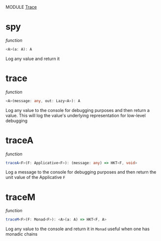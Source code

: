 MODULE [Trace](https://github.com/gcanti/fp-ts/blob/master/src/Trace.ts)

# spy

_function_

```ts
<A>(a: A): A
```

Log any value and return it

# trace

_function_

```ts
<A>(message: any, out: Lazy<A>): A
```

Log any value to the console for debugging purposes and then
return a value. This will log the value's underlying representation for
low-level debugging

# traceA

_function_

```ts
traceA<F>(F: Applicative<F>): (message: any) => HKT<F, void>
```

Log a message to the console for debugging purposes and then return the unit value of the Applicative `F`

# traceM

_function_

```ts
traceM<F>(F: Monad<F>): <A>(a: A) => HKT<F, A>
```

Log any value to the console and return it in `Monad` useful when one has monadic chains
